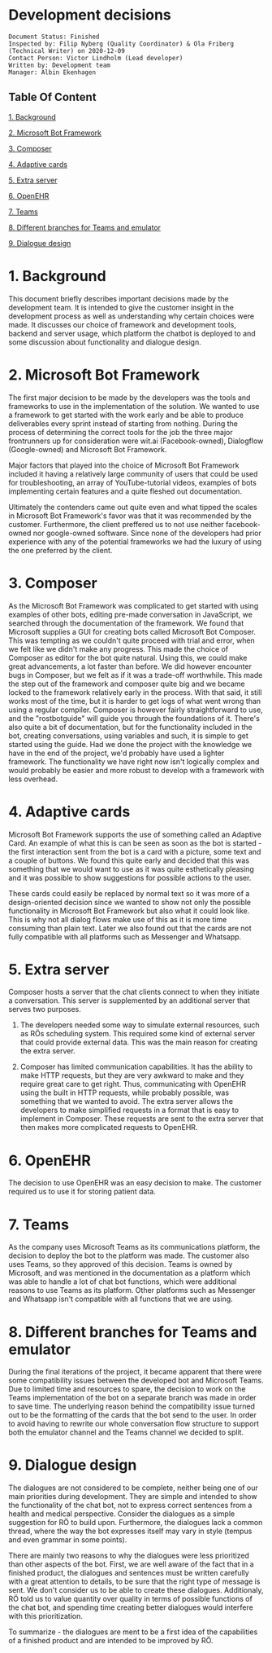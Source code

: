 # Development decisions  

    Document Status: Finished
    Inspected by: Filip Nyberg (Quality Coordinator) & Ola Friberg (Technical Writer) on 2020-12-09
    Contact Person: Victor Lindholm (Lead developer)
    Written by: Development team
    Manager: Albin Ekenhagen

## Table Of Content 
[1. Background](#background)   

[2. Microsoft Bot Framework](#microsoftbotframework)   

[3. Composer](#composer)

[4. Adaptive cards](#adaptivecards)

[5. Extra server](#extraserver) 

[6. OpenEHR](#openehr)

[7. Teams](#teams)

[8. Different branches for Teams and emulator](#differentbranchesforteamsandemulator)

[9. Dialogue design](#dialoguedesign) 

# 1. Background <a name="background"></a>
This document briefly describes important decisions made by the development team. It is intended to give the customer insight in the development process as well as understanding why certain choices were made. It discusses our choice of framework and development tools, backend and server usage, which platform the chatbot is deployed to and some discussion about functionality and dialogue design.

# 2. Microsoft Bot Framework <a name="microsoftbotframework"></a>
The first major decision to be made by the developers was the tools and frameworks to use in the implementation of the solution. We wanted to use a framework to get started with the work early and be able to produce deliverables every sprint instead of starting from nothing. During the process of determining the correct tools for the job the three major frontrunners up for consideration were wit.ai (Facebook-owned), Dialogflow (Google-owned) and Microsoft Bot Framework. 

Major factors that played into the choice of Microsoft Bot Framework included it having a relatively large community of users that could be used for troubleshooting, an array of YouTube-tutorial videos, examples of bots implementing certain features and a quite fleshed out documentation. 

Ultimately the contenders came out quite even and what tipped the scales in Microsoft Bot Framework's favor was that it was recommended by the customer. Furthermore, the client preffered us to not use neither facebook-owned nor google-owned software. Since none of the developers had prior experience with any of the potential frameworks we had the luxury of using the one preferred by the client.

# 3. Composer <a name="composer"></a>
As the Microsoft Bot Framework was complicated to get started with using examples of other bots, editing pre-made conversation in JavaScript, we searched through the documentation of the framework. We found that Microsoft supplies a GUI for creating bots called Microsoft Bot Composer. This was tempting as we couldn't quite proceed with trial and error, when we felt like we didn't make any progress. This made the choice of Composer as editor for the bot quite natural. Using this, we could make great advancements, a lot faster than before. We did however encounter bugs in Composer, but we felt as if it was a trade-off worthwhile. This made the step out of the framework and composer quite big and we became locked to the framework relatively early in the process. With that said, it still works most of the time, but it is harder to get logs of what went wrong than using a regular compiler. Composer is however fairly straightforward to use, and the "rostbotguide" will guide you through the foundations of it. There's also quite a bit of documentation, but for the functionality included in the bot, creating conversations, using variables and such, it is simple to get started using the guide. Had we done the project with the knowledge we have in the end of the project, we'd probably have used a lighter framework. The functionality we have right now isn't logically complex and would probably be easier and more robust to develop with a framework with less overhead. 

# 4. Adaptive cards <a name="adaptivecards"></a>
Microsoft Bot Framework supports the use of something called an Adaptive Card. An example of what this is can be seen as soon as the bot is started - the first interaction sent from the bot is a card with a picture, some text and a couple of buttons. We found this quite early and decided that this was something that we would want to use as it was quite esthetically pleasing and it was possible to show suggestions for possible actions to the user.

These cards could easily be replaced by normal text so it was more of a design-oriented decision since we wanted to show not only the possible functionality in Microsoft Bot Framework but also what it could look like. This is why not all dialog flows make use of this as it is more time consuming than plain text. Later we also found out that the cards are not fully compatible with all platforms such as Messenger and Whatsapp.

# 5. Extra server <a name="extraserver"></a>
Composer hosts a server that the chat clients connect to when they initiate a conversation. This server is supplemented by an additional server that serves two purposes. 

1. The developers needed some way to simulate external resources, such as RÖs scheduling system. This required some kind of external server that could provide external data. This was the main reason for creating the extra server. 

2. Composer has limited communication capabilities. It has the ability to make HTTP requests, but they are very awkward to make and they require great care to get right. Thus, communicating with OpenEHR using the built in HTTP requests, while probably possible, was something that we wanted to avoid. The extra server allows the developers to make simplified requests in a format that is easy to implement in Composer. These requests are sent to the extra server that then makes more complicated requests to OpenEHR.

# 6. OpenEHR <a name="openehr"></a>
The decision to use OpenEHR was an easy decision to make. The customer required us to use it for storing patient data.

# 7. Teams <a name="teams"></a>
As the company uses Microsoft Teams as its communications platform, the decision to deploy the bot to the platform was made. The customer also uses Teams, so they approved of this decision. Teams is owned by Microsoft, and was mentioned in the documentation as a platform which was able to handle a lot of chat bot functions, which were additional reasons to use Teams as its platform. Other platforms such as Messenger and Whatsapp isn't compatible with all functions that we are using.

# 8. Different branches for Teams and emulator <a name="differentbranchesforteamsandemulator"></a>
During the final iterations of the project, it became apparent that there were some compatibility issues between the developed bot and Microsoft Teams. Due to limited time and resources to spare, the decision to work on the Teams implementation of the bot on a separate branch was made in order to save time. The underlying reason behind the compatibility issue turned out to be the formatting of the cards that the bot send to the user. In order to avoid having to rewrite our whole conversation flow structure to support both the emulator channel and the Teams channel we decided to split. 

# 9. Dialogue design <a name="dialoguedesign"></a>
The dialogues are not considered to be complete, neither being one of our main priorities during development. They are simple and intended to show the functionality of the chat bot, not to express correct sentences from a health and medical perspective. Consider the dialogues as a simple suggestion for RÖ to build upon. Furthermore, the dialogues lack a common thread, where the way the bot expresses itself may vary in style (tempus and even grammar in some points).

There are mainly two reasons to why the dialogues were less prioritized than other aspects of the bot. First, we are well aware of the fact that in a finished product, the dialogues and sentences must be written carefully with a great attention to details, to be sure that the right type of message is sent. We don't consider us to be able to create these dialogues. Additionaly, RÖ told us to value quantity over quality in terms of possible functions of the chat bot, and spending time creating better dialogues would interfere with this prioritization.

To summarize - the dialogues are ment to be a first idea of the capabilities of a finished product and are intended to be improved by RÖ.
